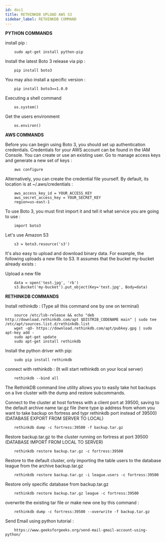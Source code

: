 ```yaml
---
id: doc1
title: RETHINKDB UPLOAD AWS S3
sidebar_label: RETHINKDB COMMAND
---
```


**PYTHON COMMANDS**

install pip :

		sudo apt-get install python-pip

Install the latest Boto 3 release via pip :

		pip install boto3

You may also install a specific version :

		pip install boto3==1.0.0

Executing a shell command

		os.system()

Get the users environment 

		os.environ()

**AWS COMMANDS**

Before you can begin using Boto 3, you should set up authentication credentials. Credentials for your AWS account can be found in the IAM Console. You can create or use an existing user. Go to manage access keys and generate a new set of keys :

		aws configure

Alternatively, you can create the credential file yourself. By default, its location is at ~/.aws/credentials :

		aws_access_key_id = YOUR_ACCESS_KEY
		aws_secret_access_key = YOUR_SECRET_KEY
		region=us-east-1

To use Boto 3, you must first import it and tell it what service you are going to use :

		import boto3

Let's use Amazon S3

		s3 = boto3.resource('s3')

It's also easy to upload and download binary data. For example, the following uploads a new file to S3. It assumes that the bucket my-bucket already exists :

Upload a new file

		data = open('test.jpg', 'rb')
		s3.Bucket('my-bucket').put_object(Key='test.jpg', Body=data)

**RETHINKDB COMMANDS**

Install rethinkdb : (Type all this command one by one on terminal)

		source /etc/lsb-release && echo "deb http://download.rethinkdb.com/apt $DISTRIB_CODENAME main" | sudo tee /etc/apt/sources.list.d/rethinkdb.list
		wget -qO- https://download.rethinkdb.com/apt/pubkey.gpg | sudo apt-key add -
		sudo apt-get update
		sudo apt-get install rethinkdb

Install the python driver with pip:

		sudo pip install rethinkdb

connect with rethinkdb : (It will start rethinkdb on your local server)

		rethinkdb --bind all

The RethinkDB command line utility allows you to easily take hot backups on a live cluster with the dump and restore subcommands.

Connect to the cluster at host fortress with a client port at 39500, saving to the default archive name tar.gz file (here type ip address from whom you want to take backup on fortress and typr rethinkdb port instead of 39500) (DATABASE EXPORT FROM SERVER TO LOCAL)

		rethinkdb dump -c fortress:39500 -f backup.tar.gz

Restore backup.tar.gz to the cluster running on fortress at port 39500 (DATABASE IMPORT FROM LOCAL TO SERVER)

		rethinkdb restore backup.tar.gz -c fortress:39500

Restore to the default cluster, only importing the table users to the database league from the archive backup.tar.gz

		rethinkdb restore backup.tar.gz -i league.users -c fortress:39500

Restore only specific database from backup.tar.gz

		rethinkdb restore backup.tar.gz league -c fortress:39500

overwrite the existing tar file or make new one by this command :
 
		rethinkdb dump -c fortress:39500 --overwrite -f backup.tar.gz

Send Email using python tutorial :

		https://www.geeksforgeeks.org/send-mail-gmail-account-using-python/






